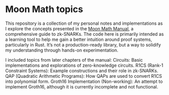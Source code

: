 # Moon Math topics

This repository is a collection of my personal notes and implementations as I explore the concepts presented in the [Moon Math Manual]([url](https://github.com/LeastAuthority/moonmath-manual)), a comprehensive guide to zk-SNARKs. The code here is primarily intended as a learning tool to help me gain a better intuition around proof systems, particularly in Rust. It’s not a production-ready library, but a way to solidify my understanding through hands-on experimentation.

I included topics from later chapters of the manual:
Circuits: Basic implementations and explorations of zero-knowledge circuits.
R1CS (Rank-1 Constraint Systems): Example constructions and their role in zk-SNARKs.
QAP (Quadratic Arithmetic Programs): How QAPs are used to convert R1CS into polynomial form.
Groth16 Implementation (Non-working): An attempt to implement Groth16, although it is currently incomplete and not functional.
